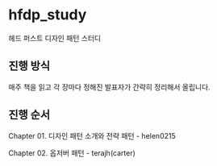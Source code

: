 # hfdp_study
헤드 퍼스트 디자인 패턴 스터디

## 진행 방식
매주 책을 읽고 각 장마다 정해진 발표자가 간략히 정리해서 올립니다.

## 진행 순서
Chapter 01. 디자인 패턴 소개와 전략 패턴 - helen0215

Chapter 02. 옵저버 패턴 - terajh(carter)
